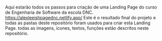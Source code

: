Aqui estarão todos os passos para criação de uma Landing Page do curso de Engenharia de Software da escola DNC.
https://alexleeishpagednc.netlify.app/
Este é o resultado final do projeto e todas as pastas deste repositório foram usados para criar esta Landing Page. todas as imagens, icones, textos, funções estão descritos neste repositório. 
